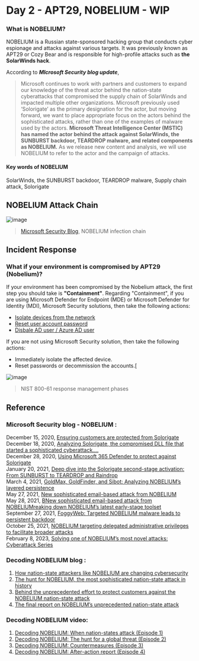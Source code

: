 # Day 2 - APT29, NOBELIUM - WIP

### What is NOBELIUM?
NOBELIUM is a Russian state-sponsored hacking group that conducts cyber espionage and attacks against various targets. It was previously known as APT29 or Cozy Bear and is responsible for high-profile attacks such as **the SolarWinds hack**. 

According to ***MIcrosoft Security blog update***,
> Microsoft continues to work with partners and customers to expand our knowledge of the threat actor behind the nation-state cyberattacks that compromised the supply chain of SolarWinds and impacted multiple other organizations. Microsoft previously used ‘Solorigate’ as the primary designation for the actor, but moving forward, we want to place appropriate focus on the actors behind the sophisticated attacks, rather than one of the examples of malware used by the actors. **Microsoft Threat Intelligence Center (MSTIC) has named the actor behind the attack against SolarWinds, the SUNBURST backdoor, TEARDROP malware, and related components as NOBELIUM.** As we release new content and analysis, we will use NOBELIUM to refer to the actor and the campaign of attacks.

#### Key words of NOBELIUM
SolarWinds, the SUNBURST backdoor, TEARDROP malware, Supply chain attack, Solorigate 

## NOBELIUM Attack Chain
![image](https://user-images.githubusercontent.com/120234772/230338300-734224cb-f248-47df-8472-18aaa4f0c662.png)
> [Microsoft Security Blog](https://www.microsoft.com/en-us/security/blog/2020/12/18/analyzing-solorigate-the-compromised-dll-file-that-started-a-sophisticated-cyberattack-and-how-microsoft-defender-helps-protect/), NOBELIUM infection chain

## Incident Response
### What if your environment is compromised by APT29 (Nobelium)?
If your environment has been compromised by the Nobelium attack, the first step you should take is **"Containment"**.
Regarding "Containment", if you are using Microsoft Defender for Endpoint (MDE) or Microsoft Defender for Identity (MDI), Microsoft Security solutions, then take the following actions:
- [Isolate devices from the network](https://learn.microsoft.com/en-us/microsoft-365/security/defender-endpoint/respond-machine-alerts?view=o365-worldwide#isolate-devices-from-the-network)
- [Reset user account password](https://learn.microsoft.com/en-us/defender-for-identity/remediation-actions)
- [Disbale AD user / Azure AD user](https://learn.microsoft.com/en-us/defender-for-identity/remediation-actions)
 
If you are not using Microsoft Security solution, then take the following actions:
- Immediately isolate the affected device. 
- Reset passwords or decommission the accounts.[

![image](https://user-images.githubusercontent.com/120234772/230063443-8b3f59d1-d3b5-4e69-b667-c7b8e7c2ea21.png)


> NIST 800-61 response management phases

## Reference
### Microsoft Security blog -  NOBELIUM :
December 15, 2020, [Ensuring customers are protected from Solorigate](https://www.microsoft.com/en-us/security/blog/2020/12/15/ensuring-customers-are-protected-from-solorigate/)<br>
December 18, 2020, [Analyzing Solorigate, the compromised DLL file that started a sophisticated cyberattack....](https://www.microsoft.com/en-us/security/blog/2020/12/18/analyzing-solorigate-the-compromised-dll-file-that-started-a-sophisticated-cyberattack-and-how-microsoft-defender-helps-protect/)<br>
December 28, 2020, [Using Microsoft 365 Defender to protect against Solorigate](https://www.microsoft.com/en-us/security/blog/2020/12/28/using-microsoft-365-defender-to-coordinate-protection-against-solorigate/)<br>
January 20, 2021, [Deep dive into the Solorigate second-stage activation: From SUNBURST to TEARDROP and Raindrop](https://www.microsoft.com/en-us/security/blog/2021/01/20/deep-dive-into-the-solorigate-second-stage-activation-from-sunburst-to-teardrop-and-raindrop/)<br>
March 4, 2021, [GoldMax, GoldFinder, and Sibot: Analyzing NOBELIUM’s layered persistence](https://www.microsoft.com/en-us/security/blog/2021/03/04/goldmax-goldfinder-sibot-analyzing-nobelium-malware/)<br>
May 27, 2021, [New sophisticated email-based attack from NOBELIUM](https://www.microsoft.com/en-us/security/blog/2021/05/27/new-sophisticated-email-based-attack-from-nobelium/)<br>
May 28, 2021, [BNew sophisticated email-based attack from NOBELIUMreaking down NOBELIUM’s latest early-stage toolset](https://www.microsoft.com/en-us/security/blog/2021/05/28/breaking-down-nobeliums-latest-early-stage-toolset/)<br>
September 27, 2021, [FoggyWeb: Targeted NOBELIUM malware leads to persistent backdoor](https://www.microsoft.com/en-us/security/blog/2021/09/27/foggyweb-targeted-nobelium-malware-leads-to-persistent-backdoor/)<br>
October 25, 2021, [NOBELIUM targeting delegated administrative privileges to facilitate broader attacks](https://www.microsoft.com/en-us/security/blog/2021/10/25/nobelium-targeting-delegated-administrative-privileges-to-facilitate-broader-attacks/)<br>
February 8, 2023, [Solving one of NOBELIUM’s most novel attacks: Cyberattack Series](https://www.microsoft.com/en-us/security/blog/2023/02/08/solving-one-of-nobeliums-most-novel-attacks-cyberattack-series/)


### Decoding NOBELIUM blog :
1. [How nation-state attackers like NOBELIUM are changing cybersecurity](https://www.microsoft.com/en-us/security/blog/2021/09/28/how-nation-state-attackers-like-nobelium-are-changing-cybersecurity/)
2. [The hunt for NOBELIUM, the most sophisticated nation-state attack in history](https://www.microsoft.com/en-us/security/blog/2021/11/10/the-hunt-for-nobelium-the-most-sophisticated-nation-state-attack-in-history/)
3. [Behind the unprecedented effort to protect customers against the NOBELIUM nation-state attack](https://www.microsoft.com/en-us/security/blog/2021/12/02/behind-the-unprecedented-effort-to-protect-customers-against-the-nobelium-nation-state-attack/)
4. [The final report on NOBELIUM’s unprecedented nation-state attack](https://www.microsoft.com/en-us/security/blog/2021/12/15/the-final-report-on-nobeliums-unprecedented-nation-state-attack/)

### Decoding NOBELIUM video: 
1. [Decoding NOBELIUM: When nation-states attack (Episode 1)](https://www.youtube.com/watch?v=VVKT8NehO_c)
2. [Decoding NOBELIUM: The hunt for a global threat (Episode 2)](https://www.youtube.com/watch?v=VVbSYr1cPEE)
3. [Decoding NOBELIUM: Countermeasures (Episode 3)](https://www.youtube.com/watch?v=fS97PC4FLCc)
4. [Decoding NOBELIUM: After-action report (Episode 4)](https://www.youtube.com/watch?v=wFtGD7p58cQ)
